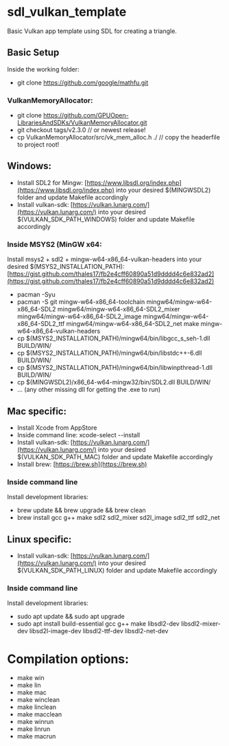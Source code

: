 # sdl_vulkan_template
Basic Vulkan app template using SDL for creating a triangle.

## Basic Setup
Inside the working folder: 
- git clone https://github.com/google/mathfu.git
### VulkanMemoryAllocator:
- git clone https://github.com/GPUOpen-LibrariesAndSDKs/VulkanMemoryAllocator.git
- git checkout tags/v2.3.0 // or newest release!
- cp VulkanMemoryAllocator/src/vk_mem_alloc.h ./ // copy the headerfile to project root!

## Windows: 
- Install SDL2 for Mingw: [https://www.libsdl.org/index.php](https://www.libsdl.org/index.php) into your desired $(MINGWSDL2) folder and update Makefile accordingly
- Install vulkan-sdk: [https://vulkan.lunarg.com/](https://vulkan.lunarg.com/) into your desired $(VULKAN_SDK_PATH_WINDOWS) folder and update Makefile accordingly
### Inside MSYS2 (MinGW x64: 
Install msys2 + sdl2 + mingw-w64-x86_64-vulkan-headers into your desired $(MSYS2_INSTALLATION_PATH): [https://gist.github.com/thales17/fb2e4cff60890a51d9dddd4c6e832ad2](https://gist.github.com/thales17/fb2e4cff60890a51d9dddd4c6e832ad2)
- pacman -Syu
- pacman -S git mingw-w64-x86_64-toolchain mingw64/mingw-w64-x86_64-SDL2 mingw64/mingw-w64-x86_64-SDL2_mixer mingw64/mingw-w64-x86_64-SDL2_image mingw64/mingw-w64-x86_64-SDL2_ttf mingw64/mingw-w64-x86_64-SDL2_net make mingw-w64-x86_64-vulkan-headers
- cp $(MSYS2_INSTALLATION_PATH)/mingw64/bin/libgcc_s_seh-1.dll BUILD/WIN/
- cp $(MSYS2_INSTALLATION_PATH)/mingw64/bin/libstdc++-6.dll BUILD/WIN/
- cp $(MSYS2_INSTALLATION_PATH)/mingw64/bin/libwinpthread-1.dll BUILD/WIN/
- cp $(MINGWSDL2)/x86_64-w64-mingw32/bin/SDL2.dll BUILD/WIN/
- ... (any other missing dll for getting the .exe to run)

## Mac specific:
- Install Xcode from AppStore
- Inside command line: xcode-select --install
- Install vulkan-sdk: [https://vulkan.lunarg.com/](https://vulkan.lunarg.com/) into your desired $(VULKAN_SDK_PATH_MAC) folder and update Makefile accordingly
- Install brew: [https://brew.sh](https://brew.sh)
### Inside command line
Install development libraries:
- brew update && brew upgrade && brew clean
- brew install gcc g++ make sdl2 sdl2_mixer sd2l_image sdl2_ttf sdl2_net

## Linux specific:
- Install vulkan-sdk: [https://vulkan.lunarg.com/](https://vulkan.lunarg.com/) into your desired $(VULKAN_SDK_PATH_LINUX) folder and update Makefile accordingly
### Inside command line
Install development libraries:
- sudo apt update && sudo apt upgrade
- sudo apt install build-essential gcc g++ make libsdl2-dev libsdl2-mixer-dev libsd2l-image-dev libsdl2-ttf-dev libsdl2-net-dev

# Compilation options:
- make win
- make lin
- make mac
- make winclean
- make linclean
- make macclean
- make winrun
- make linrun
- make macrun

